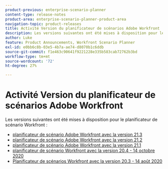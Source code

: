 ```yaml
---
product-previous: enterprise-scenario-planner
content-type: release-notes
product-area: enterprise-scenario-planner-product-area
navigation-topic: product-releases
title: Activité Version du planificateur de scénarios Adobe Workfront
description: Les versions suivantes ont été mises à disposition pour le planificateur de scénario Workfront.
author: Luke
feature: Product Announcements, Workfront Scenario Planner
exl-id: e0bb6c8b-03e5-4b7a-ae74-d8070b1c6ddb
source-git-commit: f1e463c90641f9221228e335b583cab72762b3bd
workflow-type: tm+mt
source-wordcount: '72'
ht-degree: 27%

---
```


# Activité Version du planificateur de scénarios Adobe Workfront

Les versions suivantes ont été mises à disposition pour le planificateur de scénario Workfront :

<!--* [Adobe Workfront Scenario Planner with the 21.4 release](../../../product-announcements/product-releases/scenario-planner-release-activity/sp-release-21-4.md) -->

* [planificateur de scénario Adobe Workfront avec la version 21.3](../../../product-announcements/product-releases/scenario-planner-release-activity/sp-release-21-3.md)
* [planificateur de scénario Adobe Workfront avec la version 21.2](../../../product-announcements/product-releases/scenario-planner-release-activity/sp-release-21-2.md)
* [planificateur de scénario Adobe Workfront avec la version 21.1](../../../product-announcements/product-releases/scenario-planner-release-activity/sp-release-21-1.md)
* [planificateur de scénario Workfront avec la version 20.4 - 14 octobre 2020](../../../product-announcements/product-releases/scenario-planner-release-activity/sp-release-20-4.md)
* [Planificateur de scénarios Workfront avec la version 20.3 - 14 août 2020](../../../product-announcements/product-releases/scenario-planner-release-activity/sp-release-20-3.md)
